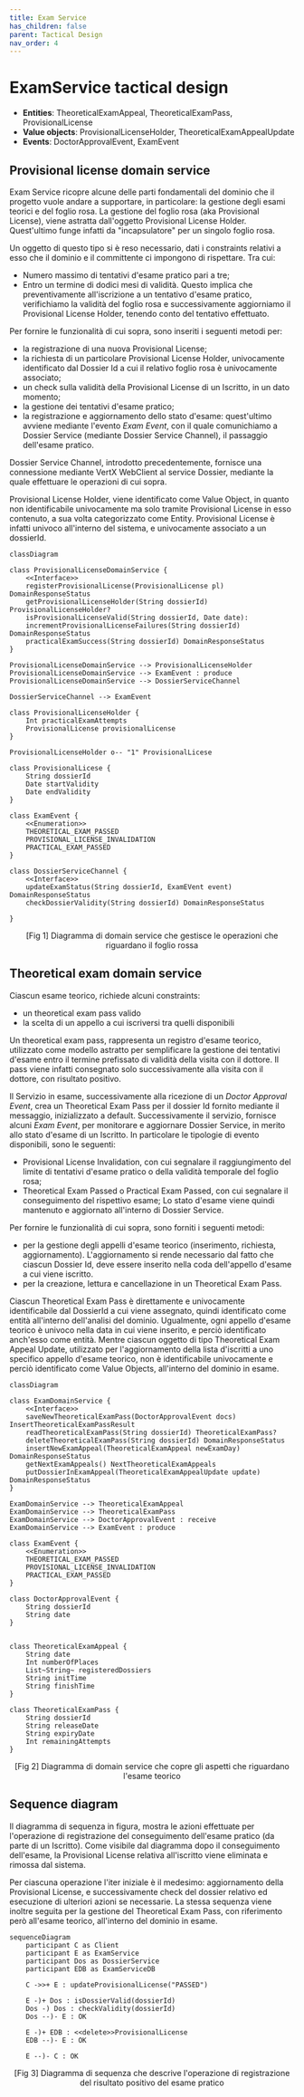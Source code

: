 ```yaml
---
title: Exam Service 
has_children: false
parent: Tactical Design
nav_order: 4
---
```




# ExamService tactical design
- **Entities**: TheoreticalExamAppeal, TheoreticalExamPass, ProvisionalLicense
- **Value objects**: ProvisionalLicenseHolder, TheoreticalExamAppealUpdate
- **Events**: DoctorApprovalEvent, ExamEvent


## Provisional license domain service

Exam Service ricopre alcune delle parti fondamentali del dominio che il progetto vuole andare a supportare, in particolare: la gestione degli esami teorici e del foglio rosa.
La gestione del foglio rosa (aka Provisional License), viene astratta dall'oggetto Provisional License Holder. Quest'ultimo funge infatti da "incapsulatore" per un singolo foglio rosa.

Un oggetto di questo tipo si è reso necessario, dati i constraints relativi a esso che il dominio e il committente ci impongono di rispettare. Tra cui:
- Numero massimo di tentativi d'esame pratico pari a tre;
- Entro un termine di dodici mesi di validità.
Questo implica che preventivamente all'iscrizione a un tentativo d'esame pratico, verifichiamo la validità del foglio rosa e successivamente aggiorniamo il Provisional License Holder, tenendo conto del tentativo effettuato.
    
Per fornire le funzionalità di cui sopra, sono inseriti i seguenti metodi per:
- la registrazione di una nuova Provisional License;
- la richiesta di un particolare Provisional License Holder, univocamente identificato dal Dossier Id a cui il relativo foglio rosa è univocamente associato;
- un check sulla validità della Provisional License di un Iscritto, in un dato momento;
- la gestione dei tentativi d'esame pratico;
- la registrazione e aggiornamento dello stato d'esame: quest'ultimo avviene mediante l'evento _Exam Event_, con il quale comunichiamo a Dossier Service (mediante Dossier Service Channel), il passaggio dell'esame pratico.

Dossier Service Channel, introdotto precedentemente, fornisce una connessione mediante VertX WebClient al service Dossier, mediante la quale effettuare le operazioni di cui sopra.

Provisional License Holder, viene identificato come Value Object, in quanto non identificabile univocamente ma solo tramite Provisional License in esso contenuto, a sua volta categorizzato come Entity.
Provisional License è infatti univoco all'interno del sistema, e univocamente associato a un dossierId.


```mermaid
classDiagram

class ProvisionalLicenseDomainService {
    <<Interface>>
    registerProvisionalLicense(ProvisionalLicense pl) DomainResponseStatus
    getProvisionalLicenseHolder(String dossierId) ProvisionalLicenseHolder?
    isProvisionalLicenseValid(String dossierId, Date date): 
    incrementProvisionalLicenseFailures(String dossierId) DomainResponseStatus
    practicalExamSuccess(String dossierId) DomainResponseStatus
}

ProvisionalLicenseDomainService --> ProvisionalLicenseHolder
ProvisionalLicenseDomainService --> ExamEvent : produce
ProvisionalLicenseDomainService --> DossierServiceChannel 

DossierServiceChannel --> ExamEvent

class ProvisionalLicenseHolder {
    Int practicalExamAttempts
    ProvisionalLicense provisionalLicense
}

ProvisionalLicenseHolder o-- "1" ProvisionalLicese

class ProvisionalLicese {
    String dossierId
    Date startValidity
    Date endValidity
}

class ExamEvent {
    <<Enumeration>>
    THEORETICAL_EXAM_PASSED
    PROVISIONAL_LICENSE_INVALIDATION
    PRACTICAL_EXAM_PASSED
}

class DossierServiceChannel {
    <<Interface>>
    updateExamStatus(String dossierId, ExamEVent event) DomainResponseStatus
    checkDossierValidity(String dossierId) DomainResponseStatus

}

```
<p align="center">[Fig 1] Diagramma di domain service che gestisce le operazioni che riguardano il foglio rossa </p>

## Theoretical exam domain service

Ciascun esame teorico, richiede alcuni constraints:
- un theoretical exam pass valido
- la scelta di un appello a cui iscriversi tra quelli disponibili

Un theoretical exam pass, rappresenta un registro d'esame teorico, utilizzato come modello astratto per semplificare la gestione dei tentativi d'esame entro il termine prefissato di validità della visita con il dottore. Il pass viene infatti consegnato solo successivamente alla visita con il dottore, con risultato positivo.

Il Servizio in esame, successivamente alla ricezione di un _Doctor Approval Event_, crea un Theoretical Exam Pass per il dossier Id fornito mediante il messaggio, inizializzato a default. Successivamente il servizio, fornisce alcuni _Exam Event_, per monitorare e aggiornare Dossier Service, in merito allo stato d'esame di un Iscritto. In particolare le tipologie di evento disponibili, sono le seguenti:
- Provisional License Invalidation, con cui segnalare il raggiungimento del limite di tentativi d'esame pratico o della validità temporale del foglio rosa;
- Theoretical Exam Passed o Practical Exam Passed, con cui segnalare il conseguimento del rispettivo esame;
Lo stato d'esame viene quindi mantenuto e aggiornato all'interno di Dossier Service.

Per fornire le funzionalità di cui sopra, sono forniti i seguenti metodi:
- per la gestione degli appelli d'esame teorico (inserimento, richiesta, aggiornamento). L'aggiornamento si rende necessario dal fatto che ciascun Dossier Id, deve essere inserito nella coda dell'appello d'esame a cui viene iscritto.
- per la creazione, lettura e cancellazione in un Theoretical Exam Pass.

Ciascun Theoretical Exam Pass è direttamente e univocamente identificabile dal DossierId a cui viene assegnato, quindi identificato come entità all'interno dell'analisi del dominio. Ugualmente, ogni appello d'esame teorico è univoco nella data in cui viene inserito, e perciò identificato anch'esso come entità.
Mentre ciascun oggetto di tipo Theoretical Exam Appeal Update, utilizzato per l'aggiornamento della lista d'iscritti a uno specifico appello d'esame teorico, non è identificabile univocamente e perciò identificato come Value Objects, all'interno del dominio in esame.

```mermaid
classDiagram

class ExamDomainService {
    <<Interface>>
    saveNewTheoreticalExamPass(DoctorApprovalEvent docs) InsertTheoreticalExamPassResult
    readTheoreticalExamPass(String dossierId) TheoreticalExamPass?
    deleteTheoreticalExamPass(String dossierId) DomainResponseStatus
    insertNewExamAppeal(TheoreticalExamAppeal newExamDay) DomainResponseStatus
    getNextExamAppeals() NextTheoreticalExamAppeals
    putDossierInExamAppeal(TheoreticalExamAppealUpdate update) DomainResponseStatus
}

ExamDomainService --> TheoreticalExamAppeal
ExamDomainService --> TheoreticalExamPass
ExamDomainService --> DoctorApprovalEvent : receive
ExamDomainService --> ExamEvent : produce 

class ExamEvent {
    <<Enumeration>>
    THEORETICAL_EXAM_PASSED
    PROVISIONAL_LICENSE_INVALIDATION
    PRACTICAL_EXAM_PASSED
}

class DoctorApprovalEvent {
    String dossierId
    String date
}


class TheoreticalExamAppeal {
    String date
    Int numberOfPlaces
    List~String~ registeredDossiers
    String initTime
    String finishTime
}

class TheoreticalExamPass {
    String dossierId
    String releaseDate
    String expiryDate
    Int remainingAttempts
}

```
<p align="center">[Fig 2] Diagramma di domain service che copre gli aspetti che riguardano l'esame teorico</p>

## Sequence diagram

Il diagramma di sequenza in figura, mostra le azioni effettuate per l'operazione di registrazione del conseguimento dell'esame pratico (da parte di un Iscritto).
Come visibile dal diagramma dopo il conseguimento dell'esame, la Provisional License relativa all'iscritto viene eliminata e rimossa dal sistema.

Per ciascuna operazione l'iter iniziale è il medesimo: aggiornamento della Provisional License, e successivamente check del dossier relativo ed esecuzione di ulteriori azioni se necessarie.
La stessa sequenza viene inoltre seguita per la gestione del Theoretical Exam Pass, con riferimento però all'esame teorico, all'interno del dominio in esame.

```mermaid
sequenceDiagram
    participant C as Client
    participant E as ExamService
    participant Dos as DossierService
    participant EDB as ExamServiceDB

    C ->>+ E : updateProvisionalLicense("PASSED")

    E -)+ Dos : isDossierValid(dossierId)
    Dos -) Dos : checkValidity(dossierId)
    Dos --)- E : OK

    E -)+ EDB : <<delete>>ProvisionalLicense
    EDB --)- E : OK

    E --)- C : OK

```
<p align="center">[Fig 3] Diagramma di sequenza che descrive l'operazione di registrazione del risultato positivo del esame pratico</p>